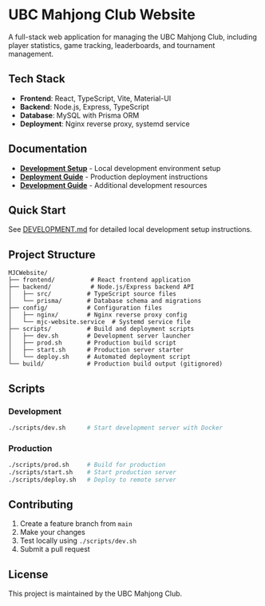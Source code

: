 # UBC Mahjong Club Website

A full-stack web application for managing the UBC Mahjong Club, including player statistics, game tracking, leaderboards, and tournament management.

## Tech Stack

- **Frontend**: React, TypeScript, Vite, Material-UI
- **Backend**: Node.js, Express, TypeScript
- **Database**: MySQL with Prisma ORM
- **Deployment**: Nginx reverse proxy, systemd service

## Documentation

- **[Development Setup](DEVELOPMENT.md)** - Local development environment setup
- **[Deployment Guide](DEPLOYMENT.md)** - Production deployment instructions
- **[Development Guide](https://docs.google.com/document/d/1FmSUD-EqHhf2XEkG1CkzElLQ91N8OO2Ojf6pMJxwn-s/edit?usp=sharing)** - Additional development resources

## Quick Start

See [DEVELOPMENT.md](DEVELOPMENT.md) for detailed local development setup instructions.

## Project Structure

```
MJCWebsite/
├── frontend/          # React frontend application
├── backend/           # Node.js/Express backend API
│   ├── src/          # TypeScript source files
│   └── prisma/       # Database schema and migrations
├── config/           # Configuration files
│   ├── nginx/        # Nginx reverse proxy config
│   └── mjc-website.service  # Systemd service file
├── scripts/          # Build and deployment scripts
│   ├── dev.sh        # Development server launcher
│   ├── prod.sh       # Production build script
│   ├── start.sh      # Production server starter
│   └── deploy.sh     # Automated deployment script
└── build/            # Production build output (gitignored)
```

## Scripts

### Development
```bash
./scripts/dev.sh      # Start development server with Docker
```

### Production
```bash
./scripts/prod.sh     # Build for production
./scripts/start.sh    # Start production server
./scripts/deploy.sh   # Deploy to remote server
```

## Contributing

1. Create a feature branch from `main`
2. Make your changes
3. Test locally using `./scripts/dev.sh`
4. Submit a pull request

## License

This project is maintained by the UBC Mahjong Club.
